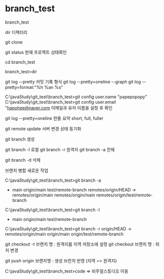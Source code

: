 # branch_test
branch_test


dir
디렉터리

git clone

git status
현재 프로젝트 상태확인

cd branch_test

branch_test>dir

git log --pretty
커밋 기록 형식
git log --pretty=oneline --graph
git log --pretty=format:"%h %an %s" 

C:\javaStudy\git_test\branch_test>git config user.name "papepopopy"
C:\javaStudy\git_test\branch_test>git config user.email "hapohee@naver.com
이메일과 유저 이름을 설정 후 확인


git log --pretty=oneline
한줄 요약
short, full, fuller

git remote update
서버 변경 상태 동기화

git branch 생성

git branch -l 로컬
git branch -r 원격지
git branch -a 전체

git branch -d 삭제

브렌치 병합
새로운 작업 



C:\javaStudy\git_test\branch_test>git branch -a
* main
  origin/main
  test/remote-branch
  remotes/origin/HEAD -> remotes/origin/main
  remotes/origin/main
  remotes/origin/test/remote-branch

C:\javaStudy\git_test\branch_test>git branch -l
* main
  origin/main
  test/remote-branch

C:\javaStudy\git_test\branch_test>git branch -r
  origin/HEAD -> remotes/origin/main
  origin/main
  origin/test/remote-branch



git checkout -t  브랜치 명 : 원격지를 지역 저장소에 설정
git checkout 브랜치 명 : 위치 변경

git push origin 브랜치명 : 생성 브런치 반영 (지역 => 원격지)

C:\javaStudy\git_test\branch_test>code => 비주얼스튜디오 이동